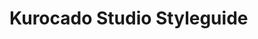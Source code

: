 <!--
 * Made with ❤️ and adobo by Kurocado Studio
 * Copyright (c) 2024. All Rights Reserved.
 *
 * Learn more about Kurocado Studio: {@link https://www.kurocado.studio}
 *
 * Explore our open-source projects: {@link https://github.com/kurocado-studio}
-->

# Kurocado Studio Styleguide

<show-structure depth="3"/>

[](https://kurocado.youtrack.cloud/articles/STY-A-3/Overview)
